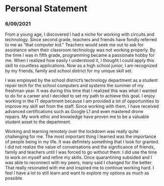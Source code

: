 # Personal Statement
### 6/09/2021
From a young age, I discovered I had a niche for working with circuits and technology. Since second grade, teachers and friends have fondly referred to me as “that computer kid.” Teachers would seek me out to ask for assistance when their classroom technology was not working properly. By the time I was in fifth grade, programming became a passionate hobby for me. When I realized how easily I understood it, I thought I could apply this skill to countless applications. Now as a high school junior, I am recognized by my friends, family and school district for my unique skill set.

I was employed by the school district’s technology department as a student repair tech for the school computers and systems the summer of my freshman year.  It was during this time that I realized this was what I wanted to do for a career and I decided to set my path to achieve this goal. I enjoy working in the IT department because I am provided a lot of opportunities to improve my skill set from the staff.  Since working with them, I have received advanced certifications such as Google L1 and even mastered drone repairs. My work ethic and knowledge have proven me to be a valuable student asset to the department.

Working and learning remotely over the lockdown was really quite challenging for me. The most important thing I learned was the importance of people being in my life. It was definitely something that I took for granted.  I did not realize the value of conversations and the significance of friends, family and teachers until I was forced to go without them. I did use the time to work on myself and refine my skills. Once quarantining subsided and I was able to reconnect with my peers, many said I changed for the better.  That really resonated with me and inspired me to continue working hard. I feel I have a lot to still learn and want to explore my options as much as possible.
